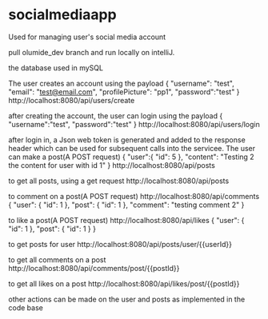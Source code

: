 # socialmediaapp
Used for managing user's social media account

pull olumide_dev branch and run locally on intelliJ.

the database used in mySQL


The user creates an account using the payload
{
    "username": "test",
    "email": "test@email.com",
    "profilePicture": "pp1",
    "password":"test"
}
http://localhost:8080/api/users/create

after creating the account, the user can login using the payload 
{
    "username":"test",
    "password":"test"
}
http://localhost:8080/api/users/login


after login in, a Json web token is generated and added to the response header which can be used for subsequent calls into the servicee. The user can make a post(A POST request)
{
    "user":{
        "id": 5
    },
    "content": "Testing 2 the content for user with id 1"
}
http://localhost:8080/api/posts

to get all posts, using a get request http://localhost:8080/api/posts


to comment on a post(A POST request)
http://localhost:8080/api/comments
{
    "user": {
        "id": 1
    },
    "post": {
        "id": 1
    },
    "comment": "testing comment 2"
}


to like a post(A POST request)
http://localhost:8080/api/likes
{
    "user": {
        "id": 1
    },
    "post": {
        "id": 1
    }
}


to get posts for user
http://localhost:8080/api/posts/user/{{userId}}


to get all comments on a post
http://localhost:8080/api/comments/post/{{postId}}

to get all likes on a post
http://localhost:8080/api/likes/post/{{postId}}






other actions can be made on the user and posts as implemented in the code base
